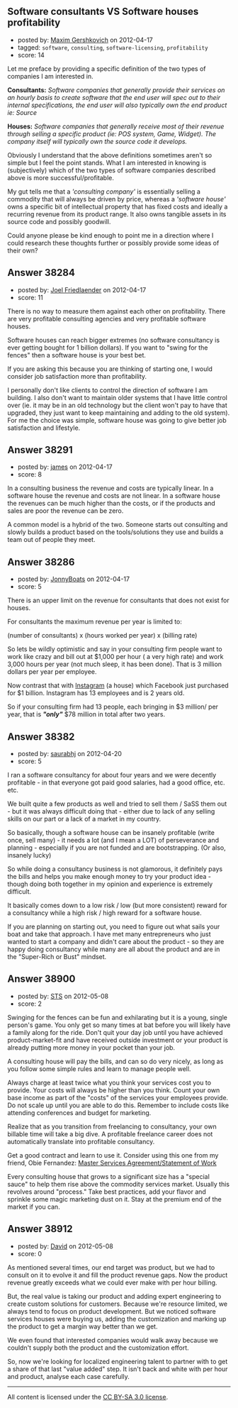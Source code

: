 ## Software consultants VS Software houses profitability

- posted by: [Maxim Gershkovich](https://stackexchange.com/users/-1/6479-maxim-gershkovich) on 2012-04-17
- tagged: `software`, `consulting`, `software-licensing`, `profitability`
- score: 14

Let me preface by providing a specific definition of the two types of companies I am interested in.

**Consultants:** *Software companies that generally provide their services on an hourly basis to create software that the end user will spec out to their internal specifications, the end user will also typically own the end product ie: Source*

**Houses:** *Software companies that generally receive most of their revenue through selling a specific product (ie: POS system, Game, Widget). The company itself will typically own the source code it develops.* 

Obviously I understand that the above definitions sometimes aren't so simple but I feel the point stands. What I am interested in knowing is (subjectively) which of the two types of software companies described above is more successful/profitable. 

My gut tells me that a *'consulting company'* is essentially selling a commodity that will always be driven by price, whereas a *'software house'* owns a specific bit of intellectual property that has fixed costs and ideally a recurring revenue from its product range. It also owns tangible assets in its source code and possibly goodwill.

Could anyone please be kind enough to point me in a direction where I could research these thoughts further or possibly provide some ideas of their own?


## Answer 38284

- posted by: [Joel Friedlaender](https://stackexchange.com/users/-1/5543-joel-friedlaender) on 2012-04-17
- score: 11

There is no way to measure them against each other on profitability.  There are very profitable consulting agencies and very profitable software houses.

Software houses can reach bigger extremes (no software consultancy is ever getting bought for 1 billion dollars).  If you want to "swing for the fences" then a software house is your best bet.

If you are asking this because you are thinking of starting one, I would consider job satisfaction more than profitability.

I personally don't like clients to control the direction of software I am building. I also don't want to maintain older systems that I have little control over (ie. it may be in an old technology but the client won't pay to have that upgraded, they just want to keep maintaining and adding to the old system).  For me the choice was simple, software house was going to give better job satisfaction and lifestyle.


## Answer 38291

- posted by: [james](https://stackexchange.com/users/-1/5800-james) on 2012-04-17
- score: 8

In a consulting business the revenue and costs are typically linear. In a software house the revenue and costs are not linear. In a software house the revenues can be much higher than the costs, or if the products and sales are poor the revenue can be zero. 

A common model is a hybrid of the two. Someone starts out consulting and slowly builds a product based on the tools/solutions they use and builds a team out of people they meet. 


## Answer 38286

- posted by: [JonnyBoats](https://stackexchange.com/users/-1/3100-jonnyboats) on 2012-04-17
- score: 5

<p>There is an upper limit on the revenue for consultants that does not exist for houses.</p>

<p>For consultants the maximum revenue per year is limited to:</p>

<p>(number of consultants) x (hours worked per year) x (billing rate)</p>

<p>So lets be wildly optimistic and say in your consulting firm people want to work like crazy and bill out at $1,000 per hour ( a very high rate) and work 3,000 hours per year (not much sleep, it has been done). That is 3 million dollars per year per employee.</p>

<p>Now contrast that with <a href="http://www.macworld.com/article/1166282/why_facebook_bought_instagram_for_a_billion_dollars.html">Instagram</a> (a house) which Facebook just purchased for $1 billion. Instagram has 13 employees and is 2 years old.</p>

<p>So if your consulting firm had 13 people, each bringing in $3 million/ per year, that is <strong><em>"only"</em></strong> $78 million in total after two years.</p>



## Answer 38382

- posted by: [saurabhj](https://stackexchange.com/users/-1/17589-saurabhj) on 2012-04-20
- score: 5

I ran a software consultancy for about four years and we were decently profitable - in that everyone got paid good salaries, had a good office, etc. etc.

We built quite a few products as well and tried to sell them / SaSS them out - but it was always difficult doing that - either due to lack of any selling skills on our part or a lack of a market in my country.

So basically, though a software house can be insanely profitable (write once, sell many) - it needs a lot (and I mean a LOT) of perseverance and planning - especially if you are not funded and are bootstrapping. (Or also, insanely lucky)

So while doing a consultancy business is not glamorous, it definitely pays the bills and helps you make enough money to try your product idea - though doing both together in my opinion and experience is extremely difficult.

It basically comes down to a low risk / low (but more consistent) reward for a consultancy while a high risk / high reward for a software house.

If you are planning on starting out, you need to figure out what sails your boat and take that approach. I have met many entrepreneurs who just wanted to start a company and didn't care about the product - so they are happy doing consultancy while many are all about the product and are in the "Super-Rich or Bust" mindset.


## Answer 38900

- posted by: [STS](https://stackexchange.com/users/-1/17861-sts) on 2012-05-08
- score: 2

<p>Swinging for the fences can be fun and exhilarating but it is a young, single person's game.  You only get so many times at bat before you will likely have a family along for the ride. Don't quit your day job until you have achieved product-market-fit and have received outside investment or your product is already putting more money in your pocket than your job.</p>

<p>A consulting house will pay the bills, and can so do very nicely, as long as you follow some simple rules and learn to manage people well.</p>

<p>Always charge at least twice what you think your services cost you to provide.  Your costs will always be higher than you think.  Count your own base income as part of the "costs" of the services your employees provide.  Do not scale up until you are able to do this.  Remember to include costs like attending conferences and budget for marketing.</p>

<p>Realize that as you transition from freelancing to consultancy, your own billable time will take a big dive.  A profitable freelance career does not automatically translate into profitable consultancy.  </p>

<p>Get a good contract and learn to use it.  Consider using this one from my friend, Obie Fernandez: <a href="http://blog.obiefernandez.com/content/msa-master-services-agreement-statement-of-work.html" rel="nofollow">Master Services Agreement/Statement of Work</a></p>

<p>Every consulting house that grows to a significant size has a "special sauce" to help them rise above the commodity services market.  Usually this revolves around "process."  Take best practices, add your flavor and sprinkle some magic marketing dust on it.  Stay at the premium end of the market if you can.</p>



## Answer 38912

- posted by: [David](https://stackexchange.com/users/-1/5460-david) on 2012-05-08
- score: 0

As mentioned several times, our end target was product, but we had to consult on it to evolve it and fill the product revenue gaps. Now the product revenue greatly exceeds what we could ever make with per hour billing.

But, the real value is taking our product and adding expert engineering to create custom solutions for customers. Because we're resource limited, we always tend to focus on product development. But we noticed software services houses were buying us, adding the customization and marking up the product to get a margin way better than we get.

We even found that interested companies would walk away because we couldn't supply both the product and the customization effort.

So, now we're looking for localized engineering talent to partner with to get a share of that last "value added" step. It isn't back and white with per hour and product, analyse each case carefully.



---

All content is licensed under the [CC BY-SA 3.0 license](https://creativecommons.org/licenses/by-sa/3.0/).
